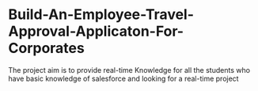 # Build-An-Employee-Travel-Approval-Applicaton-For-Corporates
The project aim is to provide real-time Knowledge for all the students who have basic knowledge of salesforce and looking for a real-time project
